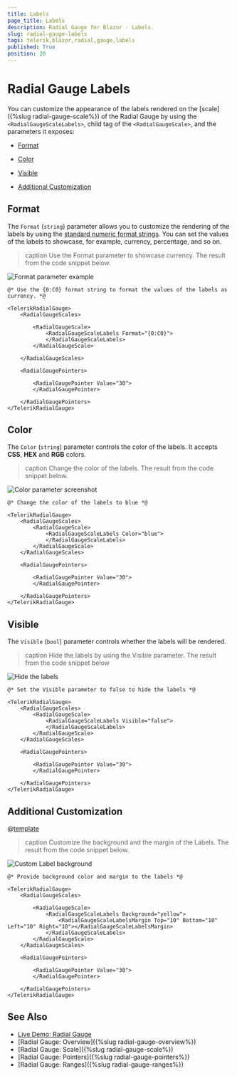 ```yaml
---
title: Labels
page_title: Labels
description: Radial Gauge for Blazor - Labels.
slug: radial-gauge-labels
tags: telerik,blazor,radial,gauge,labels
published: True
position: 20
---
```


# Radial Gauge Labels

You can customize the appearance of the labels rendered on the [scale]({%slug radial-gauge-scale%}) of the Radial Gauge by using the `<RadialGaugeScaleLabels>`, child tag of the `<RadialGaugeScale>`, and the parameters it exposes:

* [Format](#format)

* [Color](#color)

* [Visible](#visible)

* [Additional Customization](#additional-customization)

## Format

The `Format` (`string`) parameter allows you to customize the rendering of the labels by using the <a href="https://docs.microsoft.com/en-us/dotnet/standard/base-types/standard-numeric-format-strings" target="_blank">standard numeric format strings</a>. You can set the values of the labels to showcase, for example, currency, percentage, and so on.

>caption Use the Format parameter to showcase currency. The result from the code snippet below.

![Format parameter example](images/format-parameter-labels.png)

````CSHTML
@* Use the {0:C0} format string to format the values of the labels as currency. *@

<TelerikRadialGauge>
    <RadialGaugeScales>

        <RadialGaugeScale>
            <RadialGaugeScaleLabels Format="{0:C0}">
            </RadialGaugeScaleLabels>
        </RadialGaugeScale>

    </RadialGaugeScales>

    <RadialGaugePointers>

        <RadialGaugePointer Value="30">
        </RadialGaugePointer>
        
    </RadialGaugePointers>
</TelerikRadialGauge>
````

## Color

The `Color` (`string`) parameter controls the color of the labels. It accepts **CSS**, **HEX** and **RGB** colors.

>caption Change the color of the labels. The result from the code snippet below.

![Color parameter screenshot](images/color-parameter-labels.png)

````CSHTML
@* Change the color of the labels to blue *@

<TelerikRadialGauge>
    <RadialGaugeScales>
        <RadialGaugeScale>
            <RadialGaugeScaleLabels Color="blue">
            </RadialGaugeScaleLabels>
        </RadialGaugeScale>
    </RadialGaugeScales>

    <RadialGaugePointers>       

        <RadialGaugePointer Value="30">
        </RadialGaugePointer>

    </RadialGaugePointers>
</TelerikRadialGauge>
````

## Visible

The `Visible` (`bool`) parameter controls whether the labels will be rendered.

>caption Hide the labels by using the Visible parameter. The result from the code snippet below

![Hide the labels](images/visible-parameter-labels.png)

````CSHTML
@* Set the Visible parameter to false to hide the labels *@

<TelerikRadialGauge>
    <RadialGaugeScales>
        <RadialGaugeScale>
            <RadialGaugeScaleLabels Visible="false">
            </RadialGaugeScaleLabels>
        </RadialGaugeScale>
    </RadialGaugeScales>

    <RadialGaugePointers>        

        <RadialGaugePointer Value="30">
        </RadialGaugePointer>

    </RadialGaugePointers>
</TelerikRadialGauge>
````

## Additional Customization

@[template](/_contentTemplates/gauges/additional-customization.md#radial-gauge-additional-customization)

>caption Customize the background and the margin of the Labels. The result from the code snippet below.

![Custom Label background](images/labels-custom-background.png)

````CSHTML
@* Provide background color and margin to the labels *@

<TelerikRadialGauge>
    <RadialGaugeScales>

        <RadialGaugeScale>
            <RadialGaugeScaleLabels Background="yellow">
                <RadialGaugeScaleLabelsMargin Top="10" Bottom="10" Left="10" Right="10"></RadialGaugeScaleLabelsMargin>
            </RadialGaugeScaleLabels>
        </RadialGaugeScale>
    </RadialGaugeScales>

    <RadialGaugePointers>

        <RadialGaugePointer Value="30">
        </RadialGaugePointer>

    </RadialGaugePointers>
</TelerikRadialGauge>
````

## See Also

* [Live Demo: Radial Gauge](https://demos.telerik.com/blazor-ui/radialgauge/overview)
* [Radial Gauge: Overview]({%slug radial-gauge-overview%})
* [Radial Gauge: Scale]({%slug radial-gauge-scale%})
* [Radial Gauge: Pointers]({%slug radial-gauge-pointers%})
* [Radial Gauge: Ranges]({%slug radial-gauge-ranges%})